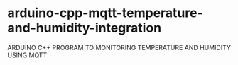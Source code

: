 # arduino-cpp-mqtt-temperature-and-humidity-integration
ARDUINO C++ PROGRAM TO MONITORING TEMPERATURE AND HUMIDITY USING MQTT 
